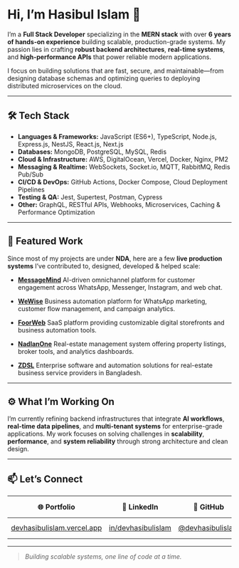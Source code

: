 # Hi, I’m Hasibul Islam 👋

I’m a **Full Stack Developer** specializing in the **MERN stack** with over **6 years of hands-on experience** building scalable, production-grade systems. My passion lies in crafting **robust backend architectures**, **real-time systems**, and **high-performance APIs** that power reliable modern applications.

I focus on building solutions that are fast, secure, and maintainable—from designing database schemas and optimizing queries to deploying distributed microservices on the cloud.

---

## 🛠️ Tech Stack

* **Languages & Frameworks:** JavaScript (ES6+), TypeScript, Node.js, Express.js, NestJS, React.js, Next.js
* **Databases:** MongoDB, PostgreSQL, MySQL, Redis
* **Cloud & Infrastructure:** AWS, DigitalOcean, Vercel, Docker, Nginx, PM2
* **Messaging & Realtime:** WebSockets, Socket.io, MQTT, RabbitMQ, Redis Pub/Sub
* **CI/CD & DevOps:** GitHub Actions, Docker Compose, Cloud Deployment Pipelines
* **Testing & QA:** Jest, Supertest, Postman, Cypress
* **Other:** GraphQL, RESTful APIs, Webhooks, Microservices, Caching & Performance Optimization

---

## 🚀 Featured Work

Since most of my projects are under **NDA**, here are a few **live production systems** I’ve contributed to, designed, developed & helped scale:

* **[MessageMind](https://messagemind.ai/)**
  AI-driven omnichannel platform for customer engagement across WhatsApp, Messenger, Instagram, and web chat.

* **[WeWise](https://wewise.co.il/)**
  Business automation platform for WhatsApp marketing, customer flow management, and campaign analytics.

* **[FoorWeb](https://foorweb.net/)**
  SaaS platform providing customizable digital storefronts and business automation tools.

* **[NadlanOne](https://nadlanone.co.il/)**
  Real-estate management system offering property listings, broker tools, and analytics dashboards.

* **[ZDSL](https://zdsl.com.bd/)**
  Enterprise software and automation solutions for real-estate business service providers in Bangladesh.

---

## ⚙️ What I’m Working On

I’m currently refining backend infrastructures that integrate **AI workflows**, **real-time data pipelines**, and **multi-tenant systems** for enterprise-grade applications. My work focuses on solving challenges in **scalability**, **performance**, and **system reliability** through strong architecture and clean design.

---

## 📫 Let’s Connect

|                            🌐 Portfolio                           |                             💼 LinkedIn                            |                        🐙 GitHub                       |                          📘 Facebook                          |                            ✉️ Email                           |                   📱 WhatsApp                   |                          ▶️ YouTube                         |
| :---------------------------------------------------------------: | :----------------------------------------------------------------: | :----------------------------------------------------: | :-----------------------------------------------------------: | :-----------------------------------------------------------: | :---------------------------------------------: | :---------------------------------------------------------: |
| [devhasibulislam.vercel.app](https://devhasibulislam.vercel.app/) | [in/devhasibulislam](https://www.linkedin.com/in/devhasibulislam/) | [@devhasibulislam](https://github.com/devhasibulislam) | [@devhasibulislam](https://www.facebook.com/devhasibulislam/) | [devhasibulislam@gmail.com](mailto:devhasibulislam@gmail.com) | [Chat on WhatsApp](https://wa.me/8801906315901) | [YouTube Channel](https://www.youtube.com/@devhasibulislam) |

---

> *Building scalable systems, one line of code at a time.*
